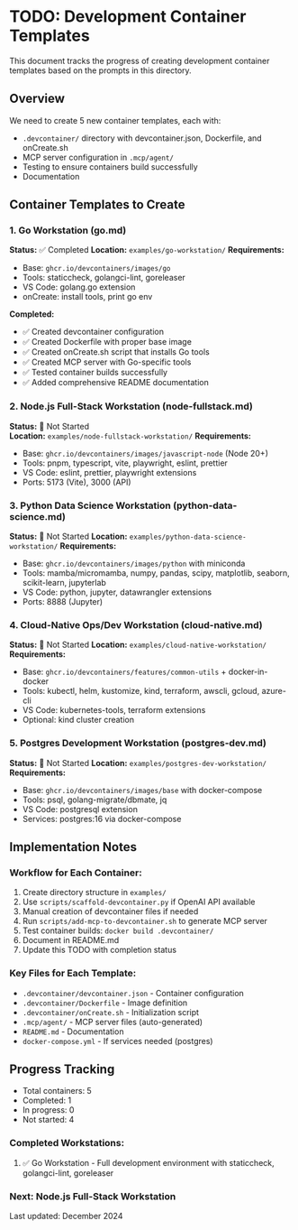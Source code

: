 # TODO: Development Container Templates

This document tracks the progress of creating development container templates based on the prompts in this directory.

## Overview
We need to create 5 new container templates, each with:
- `.devcontainer/` directory with devcontainer.json, Dockerfile, and onCreate.sh
- MCP server configuration in `.mcp/agent/`
- Testing to ensure containers build successfully
- Documentation

## Container Templates to Create

### 1. Go Workstation (go.md)
**Status:** ✅ Completed
**Location:** `examples/go-workstation/`
**Requirements:**
- Base: `ghcr.io/devcontainers/images/go`
- Tools: staticcheck, golangci-lint, goreleaser
- VS Code: golang.go extension
- onCreate: install tools, print go env

**Completed:**
- ✅ Created devcontainer configuration
- ✅ Created Dockerfile with proper base image
- ✅ Created onCreate.sh script that installs Go tools
- ✅ Created MCP server with Go-specific tools
- ✅ Tested container builds successfully
- ✅ Added comprehensive README documentation

### 2. Node.js Full-Stack Workstation (node-fullstack.md)
**Status:** 🔴 Not Started  
**Location:** `examples/node-fullstack-workstation/`
**Requirements:**
- Base: `ghcr.io/devcontainers/images/javascript-node` (Node 20+)
- Tools: pnpm, typescript, vite, playwright, eslint, prettier
- VS Code: eslint, prettier, playwright extensions
- Ports: 5173 (Vite), 3000 (API)

### 3. Python Data Science Workstation (python-data-science.md)
**Status:** 🔴 Not Started
**Location:** `examples/python-data-science-workstation/`
**Requirements:**
- Base: `ghcr.io/devcontainers/images/python` with miniconda
- Tools: mamba/micromamba, numpy, pandas, scipy, matplotlib, seaborn, scikit-learn, jupyterlab
- VS Code: python, jupyter, datawrangler extensions
- Ports: 8888 (Jupyter)

### 4. Cloud-Native Ops/Dev Workstation (cloud-native.md)
**Status:** 🔴 Not Started
**Location:** `examples/cloud-native-workstation/`
**Requirements:**
- Base: `ghcr.io/devcontainers/features/common-utils` + docker-in-docker
- Tools: kubectl, helm, kustomize, kind, terraform, awscli, gcloud, azure-cli
- VS Code: kubernetes-tools, terraform extensions
- Optional: kind cluster creation

### 5. Postgres Development Workstation (postgres-dev.md)
**Status:** 🔴 Not Started
**Location:** `examples/postgres-dev-workstation/`
**Requirements:**
- Base: `ghcr.io/devcontainers/images/base` with docker-compose
- Tools: psql, golang-migrate/dbmate, jq
- VS Code: postgresql extension
- Services: postgres:16 via docker-compose

## Implementation Notes

### Workflow for Each Container:
1. Create directory structure in `examples/`
2. Use `scripts/scaffold-devcontainer.py` if OpenAI API available
3. Manual creation of devcontainer files if needed
4. Run `scripts/add-mcp-to-devcontainer.sh` to generate MCP server
5. Test container builds: `docker build .devcontainer/`
6. Document in README.md
7. Update this TODO with completion status

### Key Files for Each Template:
- `.devcontainer/devcontainer.json` - Container configuration
- `.devcontainer/Dockerfile` - Image definition
- `.devcontainer/onCreate.sh` - Initialization script
- `.mcp/agent/` - MCP server files (auto-generated)
- `README.md` - Documentation
- `docker-compose.yml` - If services needed (postgres)

## Progress Tracking
- Total containers: 5
- Completed: 1
- In progress: 0
- Not started: 4

### Completed Workstations:
1. ✅ Go Workstation - Full development environment with staticcheck, golangci-lint, goreleaser

### Next: Node.js Full-Stack Workstation

Last updated: December 2024